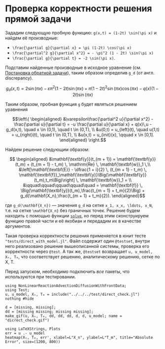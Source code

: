 # Проверка корректности решения прямой задачи

Зададим следующую пробную функцию: ``g(x,t) = (1-2t) \sin(\pi x)`` и найдем её производные:

* ``\frac{\partial g}{\partial x} = \pi (1-2t) \cos(\pi x)``
* ``\frac{\partial^2 g}{\partial x^2} = - \pi^2 (1 - 2t) \sin(\pi x)``
* ``\frac{\partial g}{\partial t} = -2 \sin(\pi x)``.

Подставим найденные производные в исходное уравнение (см. [Постановка обратной задачи](@ref)), таким образом определив ``g_d`` (от англ. discrepancy).
```math
g_d(x,t) = 2 \sin(\pi x) - \varepsilon \pi^2 (1 - 2t) \sin(\pi x) +
\pi (1 - 2t)^2 \sin(\pi x) \cos(\pi x) - q(x) (1 -2t) \sin(\pi x)
```

Таким образом, пробная функция ``g`` будет являться решением уравнения

```math
\left\{
\begin{aligned}
    &\varepsilon\frac{\partial^2 u}{\partial x^2} - \frac{\partial u}{\partial t} = -u \frac{\partial u}{\partial x} +  q(x)\,u - g_d(x,t), \quad x \in (0,1), \quad t \in (0,T), \\
    &u(0,t) = u_{left}(t), \quad u(1,t) = u_{right}(t), \quad t \in (0,T), \\
    &u(x,t) = u_{init}(x), \qquad x \in [0,1].
\end{aligned}
\right.
```

Найдем решение следующим образом:
```math
    \begin{aligned}
        &\mathbf{\textbf{y}}(t_{m + 1}) = \mathbf{\textbf{y}}(t_m) + (t_{m + 1} - t_m) \, \mathrm{Re} \, \mathbf{\textbf{w}}_1 \,\\
        &\left[\mathbf{\textbf{E}} - \dfrac{1 + i}{2} \, (t_{m + 1} - t_m) \, \mathbf{\textbf{f}}_\mathbf{\textbf{y}}\Big(\mathbf{\textbf{y}}(t_m),t_m\Big)\right] \, \mathbf{\textbf{w}}_1 = \\
        &\qquad\qquad\qquad\qquad\quad = \mathbf{\textbf{f}} \, \Big(\mathbf{\textbf{y}}(t_m),\frac{t_{m + 1} + t_m}{2}\Big) + g_d(\mathbf{X_n},\frac{t_{m + 1} + t_m}{2}).
    \end{aligned}
```
где ``g_d(\mathbf{X_n})`` — значения ``g_d`` на сетке ``x_1, x_x, \ldots, x_N``, т.е. на сетке ``\mathbf{X_n}`` без граничных точек.
Решение будем находить с помощью функции [`solve`](@ref), но перед этим сконструируем функцию правой части и её якобиан и передадим их в качестве аргументов.

Такая проверка корректности решения применяется в юнит тесте `"tests/direct_with_model.jl"`.
Файл содержит один `@testset`, внутри него реализовано решение вышеописанной системы, проверка его корректности
через `@test`. А так же, `@testset` возвращает `u, u_model, Xₙ, Tₘ`, что соответствует решению, аналитическому
решению, сетке по X, T.

Перед запуском, необходимо подключить *все* пакеты, что используются при
тестировании.
```@example test_direct_check
using NonLinearReactionAdvectionDiffusionWithFrontData;
using Test;
u, u_model, Xₙ, Tₘ = include("../../../test/direct_check.jl")
nothing #hide
```

```@example test_direct_check
d = [missing, missing];
dd = [missing missing; missing missing];
make_gif(u, Xₙ, Tₘ, dd, dd, dd, d, d, u_model; name = "dicrect_check.gif")
```

```@example test_direct_check
using LaTeXStrings, Plots
err = u .- u_model
heatmap(Xₙ, Tₘ, err', xlabel=L"X_n", ylabel=L"T_m", title="Absolute Error", size=(1200, 800))
```
